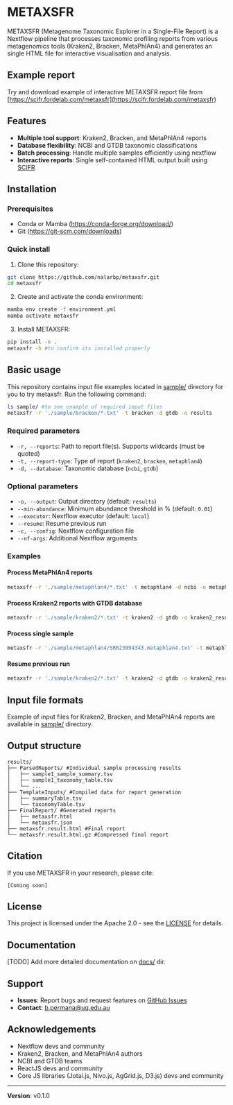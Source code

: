 # METAXSFR
METAXSFR (Metagenome Taxonomic Explorer in a Single-File Report) is a Nextflow pipeline that processes taxonomic profiling reports from various metagenomics tools (Kraken2, Bracken, MetaPhlAn4) and generates an single HTML file for interactive visualisation and analysis.

## Example report
Try and download example of interactive METAXSFR report file from [https://scifr.fordelab.com/metaxsfr](https://scifr.fordelab.com/metaxsfr)

## Features
- **Multiple tool support**: Kraken2, Bracken, and MetaPhlAn4 reports
- **Database flexibility**: NCBI and GTDB taxonomic classifications
- **Batch processing**: Handle multiple samples efficiently using nextflow
- **Interactive reports**: Single self-contained HTML output built using [SCIFR](https://scifr.fordelab.com/)

## Installation

### Prerequisites
- Conda or Mamba (https://conda-forge.org/download/)
- Git (https://git-scm.com/downloads)

### Quick install
1. Clone this repository:
```bash
git clone https://github.com/nalarbp/metaxsfr.git
cd metaxsfr
```

2. Create and activate the conda environment:
```bash
mamba env create -f environment.yml
mamba activate metaxsfr
```

3. Install METAXSFR:
```bash
pip install -e .
metaxsfr -h #to confirm its installed properly
```

## Basic usage
This repository contains input file examples located in [sample/](sample/) directory for you to try metaxsfr. Run the following command:

```bash
ls sample/ #to see example of required input files
metaxsfr -r './sample/bracken/*.txt' -t bracken -d gtdb -o results
```

### Required parameters

- `-r, --reports`: Path to report file(s). Supports wildcards (must be quoted)
- `-t, --report-type`: Type of report (`kraken2`, `bracken`, `metaphlan4`)
- `-d, --database`: Taxonomic database (`ncbi`, `gtdb`)

### Optional parameters

- `-o, --output`: Output directory (default: `results`)
- `--min-abundance`: Minimum abundance threshold in % (default: `0.01`)
- `--executor`: Nextflow executor (default: `local`)
- `--resume`: Resume previous run
- `-c, --config`: Nextflow configuration file
- `--nf-args`: Additional Nextflow arguments

### Examples

#### Process MetaPhlAn4 reports
```bash
metaxsfr -r './sample/metaphlan4/*.txt' -t metaphlan4 -d ncbi -o metaphlan4_results
```

#### Process Kraken2 reports with GTDB database
```bash
metaxsfr -r './sample/kraken2/*.txt' -t kraken2 -d gtdb -o kraken2_results --min-abundance 0.01
```

#### Process single sample
```bash
metaxsfr -r './sample/metaphlan4/SRR23994343.metaphlan4.txt' -t metaphlan4 -d ncbi -o SRR23994343_results
```

#### Resume previous run
```bash
metaxsfr -r './sample/kraken2/*.txt' -t kraken2 -d gtdb -o kraken2_results --resume
```

## Input file formats

Example of input files for Kraken2, Bracken, and  MetaPhlAn4 reports are available in [sample/](sample/) directory.

## Output structure

```
results/
├── ParsedReports/ #Individual sample processing results
│   ├── sample1_sample_summary.tsv
│   ├── sample1_taxonomy_table.tsv
│   └── ...
├── TemplateInputs/ #Compiled data for report generation
│   ├── summaryTable.tsv
│   └── taxonomyTable.tsv
├── FinalReport/ #Generated reports
│   ├── metaxsfr.html
│   └── metaxsfr.json
├── metaxsfr.result.html #Final report
└── metaxsfr.result.html.gz #Compressed final report
```

## Citation
If you use METAXSFR in your research, please cite:

```
[Coming soon]
```

## License
This project is licensed under the Apache 2.0 - see the [LICENSE](LICENSE) for details.

## Documentation
[TODO] Add more detailed documentation on [docs/](docs/) dir.

## Support
- **Issues**: Report bugs and request features on [GitHub Issues](https://github.com/nalarbp/metaxsfr/issues)
- **Contact**: b.permana@uq.edu.au

## Acknowledgements
- Nextflow devs and community
- Kraken2, Bracken, and MetaPhlAn4 authors 
- NCBI and GTDB teams
- ReactJS devs and community 
- Core JS libraries (Jotai.js, Nivo.js, AgGrid.js, D3.js) devs and community

---

**Version**: v0.1.0 